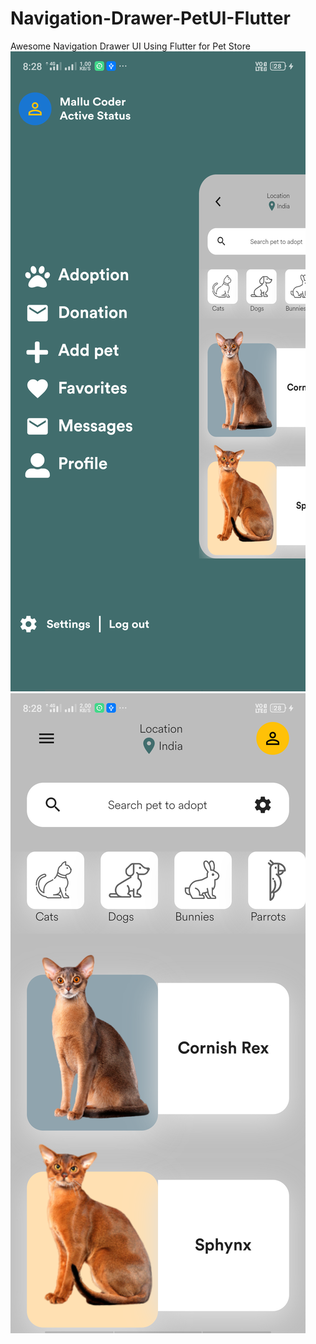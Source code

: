 # Navigation-Drawer-PetUI-Flutter
Awesome Navigation Drawer UI Using Flutter for Pet Store
![Screenshot](Screenshot_2020-08-25-20-28-12-16_72b79ff5d1ce5f4b07cc52391e27f7cc.png)
![Screenshot](Screenshot_2020-08-25-20-28-07-06_72b79ff5d1ce5f4b07cc52391e27f7cc.png)

